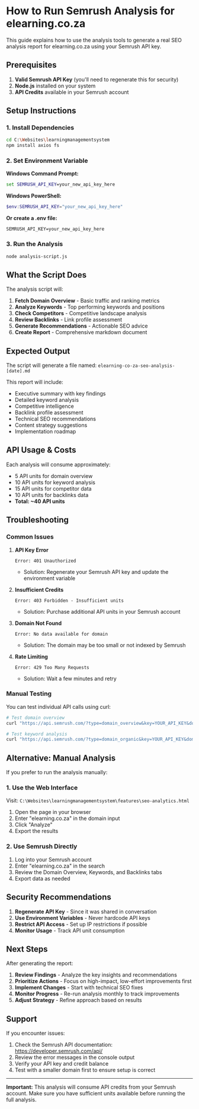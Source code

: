 # How to Run Semrush Analysis for elearning.co.za

This guide explains how to use the analysis tools to generate a real SEO analysis report for elearning.co.za using your Semrush API key.

## Prerequisites

1. **Valid Semrush API Key** (you'll need to regenerate this for security)
2. **Node.js** installed on your system
3. **API Credits** available in your Semrush account

## Setup Instructions

### 1. Install Dependencies

```bash
cd C:\Websites\learningmanagementsystem
npm install axios fs
```

### 2. Set Environment Variable

**Windows Command Prompt:**
```cmd
set SEMRUSH_API_KEY=your_new_api_key_here
```

**Windows PowerShell:**
```powershell
$env:SEMRUSH_API_KEY="your_new_api_key_here"
```

**Or create a .env file:**
```
SEMRUSH_API_KEY=your_new_api_key_here
```

### 3. Run the Analysis

```bash
node analysis-script.js
```

## What the Script Does

The analysis script will:

1. **Fetch Domain Overview** - Basic traffic and ranking metrics
2. **Analyze Keywords** - Top performing keywords and positions
3. **Check Competitors** - Competitive landscape analysis
4. **Review Backlinks** - Link profile assessment
5. **Generate Recommendations** - Actionable SEO advice
6. **Create Report** - Comprehensive markdown document

## Expected Output

The script will generate a file named:
`elearning-co-za-seo-analysis-[date].md`

This report will include:
- Executive summary with key findings
- Detailed keyword analysis
- Competitive intelligence
- Backlink profile assessment
- Technical SEO recommendations
- Content strategy suggestions
- Implementation roadmap

## API Usage & Costs

Each analysis will consume approximately:
- 5 API units for domain overview
- 10 API units for keyword analysis  
- 15 API units for competitor data
- 10 API units for backlinks data
- **Total: ~40 API units**

## Troubleshooting

### Common Issues

1. **API Key Error**
   ```
   Error: 401 Unauthorized
   ```
   - Solution: Regenerate your Semrush API key and update the environment variable

2. **Insufficient Credits**
   ```
   Error: 403 Forbidden - Insufficient units
   ```
   - Solution: Purchase additional API units in your Semrush account

3. **Domain Not Found**
   ```
   Error: No data available for domain
   ```
   - Solution: The domain may be too small or not indexed by Semrush

4. **Rate Limiting**
   ```
   Error: 429 Too Many Requests
   ```
   - Solution: Wait a few minutes and retry

### Manual Testing

You can test individual API calls using curl:

```bash
# Test domain overview
curl "https://api.semrush.com/?type=domain_overview&key=YOUR_API_KEY&domain=elearning.co.za&database=us"

# Test keyword analysis
curl "https://api.semrush.com/?type=domain_organic&key=YOUR_API_KEY&domain=elearning.co.za&database=us&display_limit=10"
```

## Alternative: Manual Analysis

If you prefer to run the analysis manually:

### 1. Use the Web Interface

Visit: `C:\Websites\learningmanagementsystem\features\seo-analytics.html`

1. Open the page in your browser
2. Enter "elearning.co.za" in the domain input
3. Click "Analyze"
4. Export the results

### 2. Use Semrush Directly

1. Log into your Semrush account
2. Enter "elearning.co.za" in the search
3. Review the Domain Overview, Keywords, and Backlinks tabs
4. Export data as needed

## Security Recommendations

1. **Regenerate API Key** - Since it was shared in conversation
2. **Use Environment Variables** - Never hardcode API keys
3. **Restrict API Access** - Set up IP restrictions if possible
4. **Monitor Usage** - Track API unit consumption

## Next Steps

After generating the report:

1. **Review Findings** - Analyze the key insights and recommendations
2. **Prioritize Actions** - Focus on high-impact, low-effort improvements first
3. **Implement Changes** - Start with technical SEO fixes
4. **Monitor Progress** - Re-run analysis monthly to track improvements
5. **Adjust Strategy** - Refine approach based on results

## Support

If you encounter issues:

1. Check the Semrush API documentation: https://developer.semrush.com/api/
2. Review the error messages in the console output
3. Verify your API key and credit balance
4. Test with a smaller domain first to ensure setup is correct

---

**Important:** This analysis will consume API credits from your Semrush account. Make sure you have sufficient units available before running the full analysis.